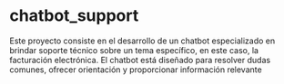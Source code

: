 # chatbot_support
Este proyecto consiste en el desarrollo de un chatbot especializado en brindar soporte técnico sobre un tema específico, en este caso, la facturación electrónica. El chatbot está diseñado para resolver dudas comunes, ofrecer orientación y proporcionar información relevante 
